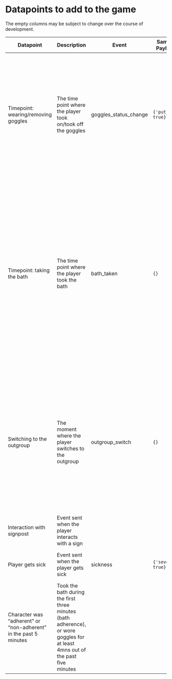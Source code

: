 # Datapoints to add to the game

The empty columns may be subject to change over the course of development.

[//]: # (TODO: implement sickness. Datapoints basically rely on that afterwards.)

| Datapoint                                                        | Description                                                                                                                   | Event                 | Sample Payload     | Comments                                                                                                                                                                                                                                                                         |
|------------------------------------------------------------------|-------------------------------------------------------------------------------------------------------------------------------|-----------------------|--------------------|----------------------------------------------------------------------------------------------------------------------------------------------------------------------------------------------------------------------------------------------------------------------------------|
| Timepoint: wearing/removing goggles                              | The time point where the player took on/took off the goggles                                                                  | goggles_status_change | `{'put_on': true}` | What is needed is when the goggles were taken on or off. Since the game round and timer are both saved regardless of the event, they don't need to be stored in the payload.                                                                                                     |
| Timepoint: taking the bath                                       | The time point where the player took the bath                                                                                 | bath_taken            | `{}`               | Since the most important thing is _when_ the bath was taken, and both the round number and the timer are saved regardless of the event. Thus, the payload is empty. It is worth noting that this event can only be sent during the first three minutes of a given round, though. |
| Switching to the outgroup                                        | The moment where the player switches to the outgroup                                                                          | outgroup_switch       | `{}`               | The main thing one might need when looking at this event is when the switching happened. Since both the round number and the timer are saved for every event sent to the server, payload is empty.                                                                               |
| Interaction with signpost                                        | Event sent when the player interacts with a sign                                                                              |                       |                    |                                                                                                                                                                                                                                                                                  |
| Player gets sick                                                 | Event sent when the player gets sick                                                                                          | sickness              | `{'severe': true}` | Same comment as first three new datapoints.                                                                                                                                                                                                                                      |
| Character was “adherent” or “non-adherent” in the past 5 minutes | Took the bath during the first three minutes (bath adherence), or wore goggles for at least 4mns out of the past five minutes |                       |                    |                                                                                                                                                                                                                                                                                  |
